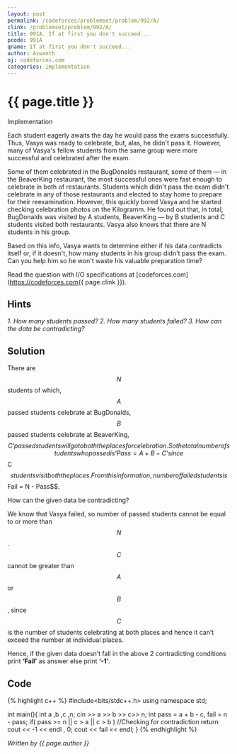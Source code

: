 ```yaml
---
layout: post
permalink: /codeforces/problemset/problem/992/A/
clink: /problemset/problem/992/A/
title: 991A. If at first you don't succeed...
pcode: 991A
qname: If at first you don't succeed...
author: Aswanth
oj: codeforces.com
categories: implementation
---
```


{{ page.title }}
================

<span class="tag-boxed">Implementation</span>

Each student eagerly awaits the day he would pass the exams successfully. Thus, Vasya was ready to celebrate, but, alas, he didn't pass it. However, many of Vasya's fellow students from the same group were more successful and celebrated after the exam.

Some of them celebrated in the BugDonalds restaurant, some of them — in the BeaverKing restaurant, the most successful ones were fast enough to celebrate in both of restaurants. Students which didn't pass the exam didn't celebrate in any of those restaurants and elected to stay home to prepare for their reexamination. However, this quickly bored Vasya and he started checking celebration photos on the Kilogramm. He found out that, in total, BugDonalds was visited by A students, BeaverKing — by B students and C students visited both restaurants. Vasya also knows that there are N students in his group.

Based on this info, Vasya wants to determine either if his data contradicts itself or, if it doesn't, how many students in his group didn't pass the exam. Can you help him so he won't waste his valuable preparation time?

Read the question with I/O specifications at [codeforces.com](https://codeforces.com{{ page.clink }}).

Hints
-----

*1. How many students passed?* 
*2. How many students failed?*
*3. How can the data be contradicting?*


Solution
--------

There are $$N$$ students of which, $$A$$ passed students celebrate at BugDonalds, $$B$$ passed students celebrate at BeaverKing, $$C’ passed students will go to both the places for celebration. So the total number of students who passed is ‘Pass = A+B-C’ since $$C$$ students visit both the places. From this information, number of failed students is $$Fail = N - Pass$$. 

How can the given data be contradicting? 

We know that Vasya failed, so number of passed students cannot be equal to or more than $$N$$. $$C$$ cannot be greater than $$A$$ or $$B$$, since $$C$$ is the number of students celebrating at both places and hence it can’t exceed the number at individual places. 

Hence, if the given data doesn’t fall in the above 2 contradicting conditions print **‘Fail’** as answer else print **‘-1’**.

Code
----

{% highlight c++ %}
#include<bits/stdc++.h>
using namespace std;

int main(){
    int a ,b ,c ,n;
    cin >> a >> b >> c>> n;
    int pass = a + b - c, fail = n - pass;
    if( pass >= n || c > a || c > b ) //Checking for contradiction
        return cout << -1 << endl , 0;
    cout << fail << endl;
}
{% endhighlight %}

*Written by {{ page.author }}*
